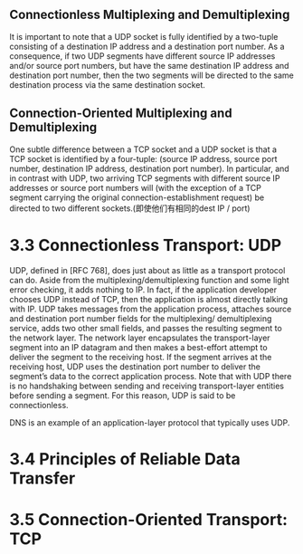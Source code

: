 


## Connectionless Multiplexing and Demultiplexing

It is important to note that a UDP socket is fully identified by a two-tuple consisting
of a destination IP address and a destination port number. As a consequence, if
two UDP segments have different source IP addresses and/or source port numbers, but
have the same destination IP address and destination port number, then the two segments
will be directed to the same destination process via the same destination socket.

## Connection-Oriented Multiplexing and Demultiplexing

One subtle difference between a
TCP socket and a UDP socket is that a TCP socket is identified by a four-tuple:
(source IP address, source port number, destination IP address, destination port
number).
In particular, and in contrast with UDP, two arriving TCP segments with different
source IP addresses or source port numbers will (with the exception of a TCP
segment carrying the original connection-establishment request) be directed to two
different sockets.(即使他们有相同的dest IP / port)



# 3.3 Connectionless Transport: UDP

UDP, defined in [RFC 768], does just about as little as a transport protocol can do.
Aside from the multiplexing/demultiplexing function and some light error checking, it
adds nothing to IP. In fact, if the application developer chooses UDP instead of TCP,
then the application is almost directly talking with IP. UDP takes messages from the
application process, attaches source and destination port number fields for the multiplexing/
demultiplexing service, adds two other small fields, and passes the resulting
segment to the network layer. The network layer encapsulates the transport-layer segment
into an IP datagram and then makes a best-effort attempt to deliver the segment
to the receiving host. If the segment arrives at the receiving host, UDP uses the destination
port number to deliver the segment’s data to the correct application process. Note
that with UDP there is no handshaking between sending and receiving transport-layer
entities before sending a segment. For this reason, UDP is said to be connectionless.

DNS is an example of an application-layer protocol that typically uses UDP.

# 3.4 Principles of Reliable Data Transfer



# 3.5 Connection-Oriented Transport: TCP
